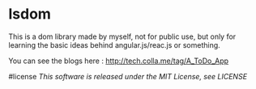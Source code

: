 # lsdom

This is a dom library made by myself, not for public use, but only for learning the basic ideas behind angular.js/reac.js or something.

You can see the blogs here : http://tech.colla.me/tag/A_ToDo_App


#license
*This software is released under the MIT License, see LICENSE*

